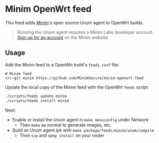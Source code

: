 # Minim OpenWrt feed

This feed adds [Minim][1]'s open source Unum agent to OpenWrt builds.

> Running the Unum agent requires a Minim Labs developer account. 
> [Sign up for an account][2] on the Minim website.


## Usage

Add the Minim feed to a OpenWrt build's `feeds.conf` file:

```
# Minim feed
src-git minim https://github.com/MinimSecure/minim-openwrt-feed
```

Update the local copy of the Minim feed with the OpenWrt `feeds` script:

```bash
./scripts/feeds update minim
./scripts/feeds install minim
``` 

Next:

- Enable or install the Unum agent in `make menuconfig` under *Network*
    - Then `make` as normal to generate images, etc.
- Build an Unum agent ipk with `make package/feeds/minim/unum/compile`
    - Then `scp` and `opkg install` on your router

[1]: https://www.minim.co
[2]: https://my.minim.co/developers/sign_up
